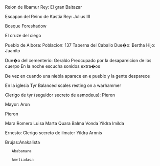 Reion de Ilbamur
Rey: El gran Baltazar


Escapan del Reino de Kastia
Rey: Julius III


Bosque Foreshadow

El cruze del ciego


Pueblo de Albora:
Poblacion: 137
	Taberna del Caballo
	Due�o: Bertha
	Hijo: Juanito

Due�o del cementerio: Geraldo
Preocupado por la desapareicion de los cuerpo
En la noche escucha sonidos extra�os

De vez en cuando una niebla aparece en e pueblo y la gente desparece

En la iglesia Tyr Balanced scales resting on a warhammer

Clerigo de tyr (seguidor secreto de asmodeus): Pieron

			
Mayor: Aron


Pieron

Mara
Romero
Luisa
Marta
Quara
Balma
Vonda
Yildra
Imilda


Ernesto: Clerigo secreto de ilmater
Yildra
Arnnis


Brujas:Anakalista

       Ababamara

       Ameliadasa                                                                                                                                                                  